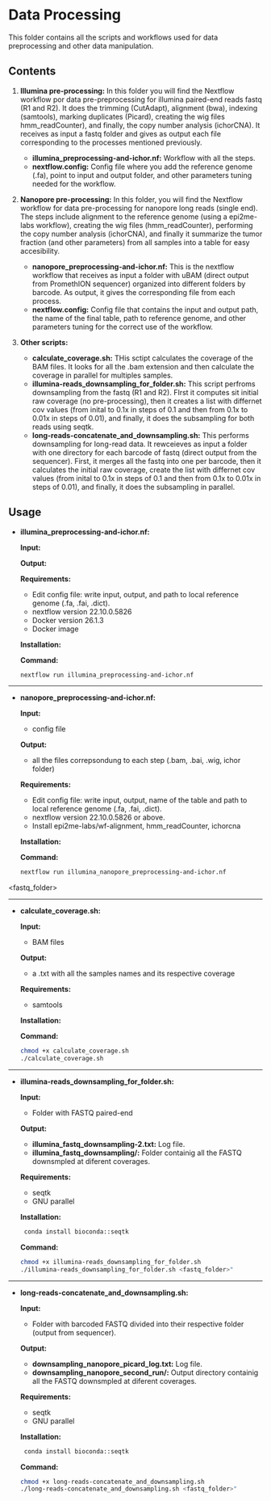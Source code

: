 # Data Processing
This folder contains all the scripts and workflows used for data preprocessing and other data manipulation.

## Contents

1. **Illumina pre-processing:** In this folder you will find the Nextflow workflow por data pre-preprocessing for illumina paired-end reads fastq (R1 and R2). It does the trimming (CutAdapt), alignment (bwa), indexing (samtools), marking duplicates (Picard), creating the wig files hmm_readCounter), and finally, the copy number analysis (ichorCNA). It receives as input a fastq folder and gives as output each file corresponding to the processes mentioned previously.
    * **illumina_preprocessing-and-ichor.nf:** Workflow with all the steps.
    * **nextflow.config:** Config file where you add the reference genome (.fa), point to input and output folder, and other parameters tuning needed for the workflow.
      
3. **Nanopore pre-processing:** In this folder, you will find the Nextflow workflow for data pre-processing for nanopore long reads (single end). The steps include alignment to the reference genome (using a epi2me-labs workflow), creating the wig files (hmm_readCounter), performing the copy number analysis (ichorCNA), and finally it summarize the tumor fraction (and other parameters) from all samples into a table for easy accesibility. 
    * **nanopore_preprocessing-and-ichor.nf:** This is the nextflow workflow that receives as input a folder with uBAM (direct output from PromethION sequencer) organized into different folders by barcode. As output, it gives the corresponding file from each process. 
    * **nextflow.config:** Config file that contains the input and output path, the name of the final table, path to reference genome, and other parameters tuning for the correct use of the workflow.
      
5. **Other scripts:**
    * **calculate_coverage.sh:** THis sctipt calculates the coverage of the BAM files. It looks for all the .bam extension and then calculate the coverage in parallel for multiples samples. 
    * **illumina-reads_downsampling_for_folder.sh:** This script perfroms downsampling from the fastq (R1 and R2). FIrst it computes sit initial raw coverage (no pre-processing), then it creates a list with differnet cov values (from inital to 0.1x in steps of 0.1 and then from 0.1x to 0.01x in steps of 0.01), and finally, it does the subsampling for both reads using seqtk. 
    * **long-reads-concatenate_and_downsampling.sh:** This performs downsampling for long-read data. It rewceieves as input a folder with one directory for each barcode of fastq (direct output from the sequencer). First, it merges all the fastq into one per barcode, then it calculates the initial raw coverage, create the list with differnet cov values (from inital to 0.1x in steps of 0.1 and then from 0.1x to 0.01x in steps of 0.01), and finally, it does the subsampling in parallel. 


## Usage
* **illumina_preprocessing-and-ichor.nf:**
  
  **Input:**

  **Output:**


  **Requirements:**
  * Edit config file: write input, output, and path to local reference genome (.fa, .fai, .dict).
  * nextflow version 22.10.0.5826
  * Docker version 26.1.3
  * Docker image
    
  **Installation:**
  
  **Command:**
  
  ```bash
  nextflow run illumina_preprocessing-and-ichor.nf
  ```
  
***
* **nanopore_preprocessing-and-ichor.nf:**
  
  **Input:**
  + config file
 
  **Output:**
  * all the files correpsondung to each step (.bam, .bai, .wig, ichor folder)

  **Requirements:**
  * Edit config file: write input, output, name of the table and path to local reference genome (.fa, .fai, .dict).
  * nextflow version 22.10.0.5826 or above. 
  * Install epi2me-labs/wf-alignment, hmm_readCounter, ichorcna

  **Installation:**
  
  **Command:**
  
  ```bash
  nextflow run illumina_nanopore_preprocessing-and-ichor.nf
  ```
  
<fastq_folder>

***
* **calculate_coverage.sh:**
  
  **Input:**
  * BAM files
 
  **Output:**
   * a .txt with all the samples names and its respective coverage

  **Requirements:**
  * samtools
    
  **Installation:**
  
  **Command:**
  
  ```bash
  chmod +x calculate_coverage.sh
  ./calculate_coverage.sh
  ```

***
* **illumina-reads_downsampling_for_folder.sh:**
  
  **Input:**
  * Folder with FASTQ paired-end
 
  **Output:**
   * **illumina_fastq_downsampling-2.txt:** Log file. 
   * **illumina_fastq_downsampling/:** Folder containig all the FASTQ downsmpled at diferent coverages.

  **Requirements:**
  * seqtk
  * GNU parallel
    
  **Installation:**
   ```bash
    conda install bioconda::seqtk
   ```

  **Command:**
  
  ```bash
  chmod +x illumina-reads_downsampling_for_folder.sh
  ./illumina-reads_downsampling_for_folder.sh <fastq_folder>"
  ```

***

* **long-reads-concatenate_and_downsampling.sh:**
  
  **Input:**
  * Folder with barcoded FASTQ divided into their respective folder (output from sequencer). 
 
  **Output:**
   * **downsampling_nanopore_picard_log.txt:** Log file. 
   * **downsampling_nanopore_second_run/:** Output directory containig all the FASTQ downsmpled at diferent coverages.

  **Requirements:**
  * seqtk
  * GNU parallel
   
  **Installation:**
   ```bash
    conda install bioconda::seqtk
   ```

  **Command:**
  
  ```bash
  chmod +x long-reads-concatenate_and_downsampling.sh
  ./long-reads-concatenate_and_downsampling.sh <fastq_folder>"
  ```




